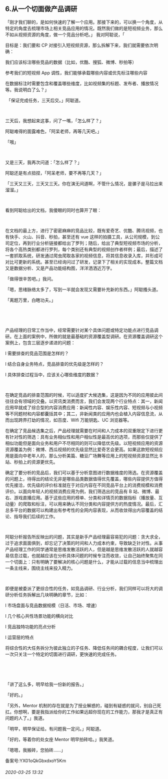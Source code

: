 ## 6.从一个切面做产品调研
「刚才我们聊的，是如何快速的了解一个应用。那接下来的，可以换一个角度，从特定的角度去梳理市场上相关竞品应用的情况。既然我们做的是短视频业务，那么不如从视频资源的角度，做一个竞品分析吧。」 我对阿聪说，「


目标是：我们要和 CP 对接引入短视频资源，那么拆解下来，我们就需要依次明确：


我们应该标注哪些竞品的数据（比如，优酷、搜狐、微博、秒拍等）


参考我们的短视频 App 调性，我们能够承载哪些内容或优先标注哪些内容


在数据标注时需要包含和覆盖哪些维度，比如视频集的标题、发布者、播放情况等。我说明白了么？」


 「保证完成任务，三天后交。」阿聪道。


 


三天后，我想起来这事，问了一嘴，「怎么样了？」


阿聪难得的面露难色，「阿呆老师，再等几天吧。」


「哦」


 


又是三天，我再次问道：「怎么样了？」


阿聪还是有点扭捏，「阿呆老师，要不再等几天？」


「三天又三天，三天又三天。你在演无间道啊，不管什么情况，是骡子是马拉出来溜溜。」


 


看到阿聪给出的文档，我傻眼的同时也算开了眼：


 


在文档的最上方，进行了密密麻麻的竞品比较，既有爱奇艺、优酷、腾讯视频，也有快手、火山、抖音、秒拍，甚至还有 vue 这样的拍摄工具，从公司规模，到公司定位，再到行业分析链接都给出了罗列；随后，给出了典型短视频市场的分析，将各个高热类别都进行罗列，每个类别还有典型的视频创作者样例；最后，描述了一套抓取系统，研发通过爬虫爬取各家的视频信息，将其信息收录入库，并形成可对比可更新的系统。甚至已经询问过了研发，记录下了相关的实现成本。整篇文档又是数据分析、又是产品功能结构图，洋洋洒洒近万字。


「做得很辛苦吧。」我问。


「嗯，思绪脉络太多了，写到一半就会发现又需要补充新的东西。」阿聪搔头道。


「离题万里，白瞎功夫。」


 


 


产品经理的日常工作当中，经常需要针对某个具体问题或特定功能点进行竞品调研。在上面的案例中，所做的就是最基础的资源覆盖型调研。在资源覆盖调研这个案例上，包含三层逐步递进的问题：


l 需要排查的竞品范围是怎样的？


l 结合自身业务特点，竞品排查的优先级是怎样的？


l 具体排查过程当中，应该关心哪些维度的数据？


 


在确定竞品的排查范围的时候，可以适度扩大候选集，这是因为不同的应用彼此间往往会有领域的交叠。以资讯类消费而言，我们会发现两个行业特点：其一，新闻应用早就成了综合型的内容消费应用：新闻性内容、娱乐性内容、短视频与小视频等不同题材和内容都囊括其中；其二，非新闻类的应用内也会植入内容信息流，从而出现跨界打劫的情况，如百度、Wifi 万能钥匙、UC 浏览器等。


在确定了竞品候选集之后，产品经理就需要在时间和人力成本的双重限定下进行更有针对性的筛选：具有业务相似性和用户相似性是最高优的选项，而那些仅提供了相似功能但是面向业务和用户不尽相同的则可以降低优先级。以短视频应用的资源资源覆盖为例：微博、西瓜视频的优先级显然比爱奇艺会更高。如果这款短视频应用是面向中老年人的，那么分析美篇、糖豆广场舞等应用上的短视频资源显然比 B 站、秒拍上的资源更优先。


确定了要分析的竞品后，我们可以基于分析意图进行数据维度的筛选。在资源覆盖的问题上，待得出的结论无非是哪些品类数据值得优先覆盖，哪些内容提供方值得优先接洽，优先级的评价标准就在于对应内容在不同竞品平台上的消费规模和消费评价。以面向年轻人的视频消费应用为例，我们筛选出的竞品有 B 站、微博、最右、游戏直播应用。基于这些应用的榜单、分类和详情页的数据指标（播放量、互动量）的爬取和标注，可以用来确认不同分类和内容提供方的热度情况。最后，汇总多平台的数据可以构建出有参考性的全网内容表现，从而收敛得出内容覆盖的结论、指导我们后续的工作。


 


阿聪分析报告所反映出的问题，其实是新手产品经理最容易犯的问题：贪大求全，过于追求面面俱到，却忘记了决策的时间和人力成本约束，导致缺乏针对性。从事产品经理工作的同学通常是思维发散活跃的人，但是越是思维发散活跃的人就越容易信息过载，也就越应该在分析具体问题的时候专注而收敛，让自己始终聚焦在同一个切面上：只有明确了要解决的核心问题是什么，才能从过载的信息当中梳理出一条主线来，围绕主线来投入精力。


 


即便是被委派了更综合性的任务，如竞品调研、行业分析，我们同样可以将大的调研分析任务拆解出几块明确的章节，比如：


l 市场盘面与竞品数据规模（日活、市场、增速）


l 几个核心共性场景功能的横向对比


l 竞品独特功能的亮点分析


l 运营层的特点


将综合性的大任务拆分为彼此独立的子任务、降低任务间的耦合程度，让我们可以一次只关注一个特定的切面进行调研，更快速的完成任务。


 


 


「讲了这么多，明早给我一份新的报告。」


「好的。」


「另外，Mentor 机制的存在就是为了授业解惑的，碰到有疑惑的就问，别自己死扛。你想啊，要是我指派给你的工作如果远超你现在的工作能力，那我才是真正有问题的人了。」我道。


「明早，明早保证给。有问题我一定问。」阿聪道。


「好的，等着你的处女座 Mentor 明早拍砖哈。」我笑道。


「嗯嗯，我搬砖，您拍砖……」


备案号:YX01oQkGbxdxoY5Km


###### 2020-03-25 13:32
